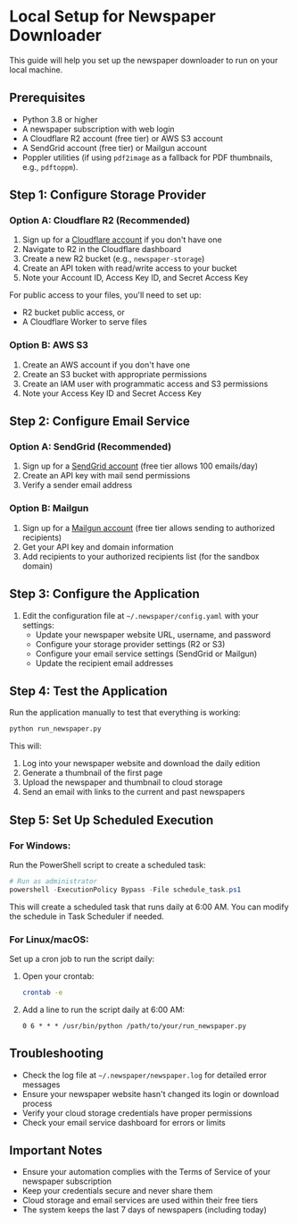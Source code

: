 # Local Setup for Newspaper Downloader

This guide will help you set up the newspaper downloader to run on your local machine.

## Prerequisites

- Python 3.8 or higher
- A newspaper subscription with web login
- A Cloudflare R2 account (free tier) or AWS S3 account
- A SendGrid account (free tier) or Mailgun account
- Poppler utilities (if using `pdf2image` as a fallback for PDF thumbnails, e.g., `pdftoppm`).

## Step 1: Configure Storage Provider

### Option A: Cloudflare R2 (Recommended)

1. Sign up for a [Cloudflare account](https://dash.cloudflare.com/sign-up) if you don't have one
2. Navigate to R2 in the Cloudflare dashboard
3. Create a new R2 bucket (e.g., `newspaper-storage`)
4. Create an API token with read/write access to your bucket
5. Note your Account ID, Access Key ID, and Secret Access Key

For public access to your files, you'll need to set up:
- R2 bucket public access, or
- A Cloudflare Worker to serve files

### Option B: AWS S3

1. Create an AWS account if you don't have one
2. Create an S3 bucket with appropriate permissions
3. Create an IAM user with programmatic access and S3 permissions
4. Note your Access Key ID and Secret Access Key

## Step 2: Configure Email Service

### Option A: SendGrid (Recommended)

1. Sign up for a [SendGrid account](https://signup.sendgrid.com/) (free tier allows 100 emails/day)
2. Create an API key with mail send permissions
3. Verify a sender email address

### Option B: Mailgun

1. Sign up for a [Mailgun account](https://signup.mailgun.com/new/signup) (free tier allows sending to authorized recipients)
2. Get your API key and domain information
3. Add recipients to your authorized recipients list (for the sandbox domain)

## Step 3: Configure the Application

1. Edit the configuration file at `~/.newspaper/config.yaml` with your settings:
   - Update your newspaper website URL, username, and password
   - Configure your storage provider settings (R2 or S3)
   - Configure your email service settings (SendGrid or Mailgun)
   - Update the recipient email addresses

## Step 4: Test the Application

Run the application manually to test that everything is working:

```bash
python run_newspaper.py
```

This will:
1. Log into your newspaper website and download the daily edition
2. Generate a thumbnail of the first page
3. Upload the newspaper and thumbnail to cloud storage
4. Send an email with links to the current and past newspapers

## Step 5: Set Up Scheduled Execution

### For Windows:

Run the PowerShell script to create a scheduled task:

```powershell
# Run as administrator
powershell -ExecutionPolicy Bypass -File schedule_task.ps1
```

This will create a scheduled task that runs daily at 6:00 AM. You can modify the schedule in Task Scheduler if needed.

### For Linux/macOS:

Set up a cron job to run the script daily:

1. Open your crontab:
   ```bash
   crontab -e
   ```

2. Add a line to run the script daily at 6:00 AM:
   ```
   0 6 * * * /usr/bin/python /path/to/your/run_newspaper.py
   ```

## Troubleshooting

- Check the log file at `~/.newspaper/newspaper.log` for detailed error messages
- Ensure your newspaper website hasn't changed its login or download process
- Verify your cloud storage credentials have proper permissions
- Check your email service dashboard for errors or limits

## Important Notes

- Ensure your automation complies with the Terms of Service of your newspaper subscription
- Keep your credentials secure and never share them
- Cloud storage and email services are used within their free tiers
- The system keeps the last 7 days of newspapers (including today) 